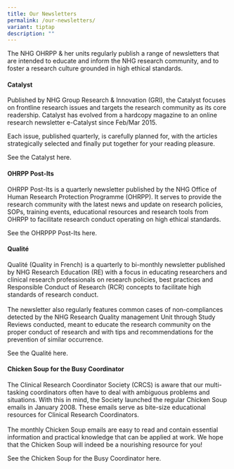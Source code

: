 ```yaml
---
title: Our Newsletters
permalink: /our-newsletters/
variant: tiptap
description: ""
---
```

<p>The NHG OHRPP &amp; her units regularly publish a range of newsletters
that are intended to educate and inform the NHG research community, and
to foster a research culture grounded in high ethical standards.</p>
<p></p>
<h4><strong>Catalyst</strong></h4>
<p>Published by NHG Group Research &amp; Innovation (GRI), the Catalyst focuses
on frontline research issues and targets the research community as its
core readership. Catalyst has evolved from a hardcopy magazine to an online
research newsletter e-Catalyst since Feb/Mar 2015.</p>
<p>Each issue, published quarterly, is carefully planned for, with the articles
strategically selected and finally put together for your reading pleasure.</p>
<p>See the Catalyst here.</p>
<p></p>
<h4><strong>OHRPP Post-Its</strong></h4>
<p>OHRPP Post-Its is a quarterly newsletter published by the NHG Office of
Human Research Protection Programme (OHRPP). It serves to provide the research
community with the latest news and update on research policies, SOPs, training
events, educational resources and research tools from OHRPP to facilitate
research conduct operating on high ethical standards.</p>
<p>See the OHRPPP Post-Its here.</p>
<p></p>
<h4><strong>Qualité</strong></h4>
<p>Qualité (Quality in French) is a quarterly to bi-monthly newsletter published
by NHG Research Education (RE) with a focus in educating researchers and
clinical research professionals on research policies, best practices and
Responsible Conduct of Research (RCR) concepts to facilitate high standards
of research conduct.
<br>
<br>The newsletter also regularly features common cases of non-compliances
detected by the NHG Research Quality management Unit through Study Reviews
conducted, meant to educate the research community on the proper conduct
of research and with tips and recommendations for the prevention of similar
occurrence.</p>
<p>See the Qualité here.</p>
<p></p>
<h4><strong>Chicken Soup for the Busy Coordinator</strong></h4>
<p>The Clinical Research Coordinator Society (CRCS) is aware that our multi-tasking
coordinators often have to deal with ambiguous problems and situations.
With this in mind, the Society launched the regular Chicken Soup emails
in January 2008. These emails serve as bite-size educational resources
for Clinical Research Coordinators.
<br>
<br>The monthly Chicken Soup emails are easy to read and contain essential
information and practical knowledge that can be applied at work. We hope
that the Chicken Soup will indeed be a nourishing resource for you!</p>
<p>See the Chicken Soup for the Busy Coordinator here.</p>
<p></p>
<p></p>
<p></p>